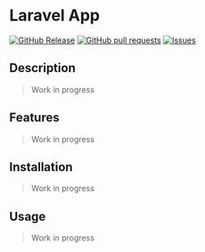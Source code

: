 # Laravel App
[![GitHub Release](https://img.shields.io/github/release/zjayers/laravel.app.svg?style=flat)](https://github.com/zjayers/laravel.app/releases)
[![GitHub pull requests](https://img.shields.io/github/issues-pr/zjayers/laravel.app.svg?style=flat)](https://github.com/zjayers/laravel.app/pulls)
[![Issues](https://img.shields.io/github/issues-raw/zjayers/laravel.app.svg?maxAge=25000)](https://github.com/zjayers/laravel.app/issues)

## Description

> Work in progress

## Features

> Work in progress

## Installation

> Work in progress

## Usage

> Work in progress
